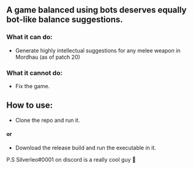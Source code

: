 ## A game balanced using bots deserves equally bot-like balance suggestions.

### What it can do:
- Generate highly intellectual suggestions for any melee weapon in Mordhau (as of patch 20)

### What it cannot do:
- Fix the game.

## How to use:
- Clone the repo and run it.
#### or
- Download the release build and run the executable in it.

P.S Silverleo#0001 on discord is a really cool guy 🌝
